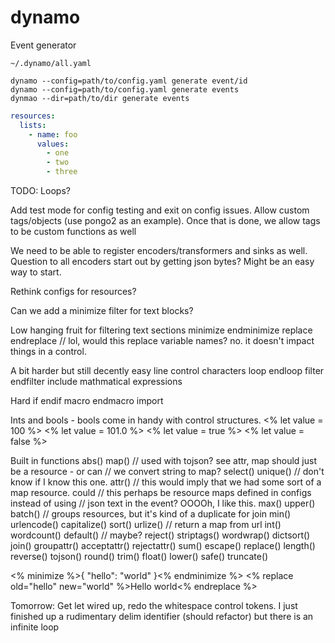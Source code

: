 # dynamo

Event generator

```
~/.dynamo/all.yaml
```

```
dynamo --config=path/to/config.yaml generate event/id
dynamo --config=path/to/config.yaml generate events
dynmao --dir=path/to/dir generate events
```

```yaml
resources:
  lists:
    - name: foo
      values:
        - one
        - two
        - three
```
TODO: Loops?

Add test mode for config testing and exit on config issues.
Allow custom tags/objects (use pongo2 as an example).
Once that is done, we allow tags to be custom functions as well

We need to be able to register encoders/transformers and sinks as well.  Question to all encoders start out by getting json bytes?  Might be an easy way to start.

Rethink configs for resources?


Can we add a minimize filter for text blocks?

Low hanging fruit for filtering text sections
minimize endminimize
replace endreplace // lol, would this replace variable names?  no. it doesn't impact things in
a control.

A bit harder but still decently easy
line control characters
loop endloop
filter endfilter
include
mathmatical expressions

Hard
if endif
macro endmacro
import

Ints and bools - bools come in handy with control structures.
<% let value = 100 %>
<% let value = 101.0 %>
<% let value = true %>
<% let value = false %>

Built in functions
abs()
map() // used with tojson? see attr, map should just be a resource - or can
      // we convert string to map?
select()
unique() // don't know if I know this one.
attr() // this would imply that we had some sort of a map resource.  could
       // this perhaps be resource maps defined in configs instead of using
       // json text in the event?  OOOOh, I like this.
max()
upper()
batch() // groups resources, but it's kind of a duplicate for join
min()
urlencode()
capitalize()
sort()
urlize() // return a map from url
int()
wordcount()
default() // maybe?
reject()
striptags()
wordwrap()
dictsort()
join()
groupattr()
acceptattr()
rejectattr()
sum()
escape()
replace()
length()
reverse()
tojson()
round()
trim()
float()
lower()
safe()
truncate()

<% minimize %>{ "hello": "world" }<% endminimize %>
<% replace old="hello" new="world" %>Hello world<% endreplace %>


Tomorrow:
Get let wired up, redo the whitespace control tokens.
I just finished up a rudimentary delim identifier (should refactor) but there is an
infinite loop